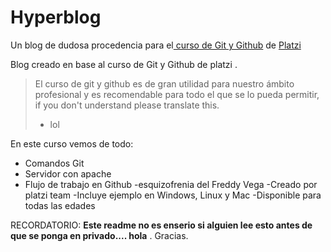 # Hyperblog 

Un blog de dudosa procedencia para el[ curso de Git y Github](https://platzi.com/cursos/git-github/ " curso de Git y Github") de [Platzi](https://platzi.com/ "Platzi")

Blog creado en base al curso de Git y Github de platzi .
>El curso de git y github es de gran utilidad para nuestro ámbito profesional y es 
recomendable para todo el que se lo pueda permitir, if you don't understand please translate this.
>- lol

En este curso vemos de todo:
- Comandos Git
-  Servidor con apache 
- Flujo de trabajo en Github
-esquizofrenia del Freddy Vega 
-Creado por platzi team 
-Incluye ejemplo en Windows, Linux y Mac 
-Disponible para todas las edades

RECORDATORIO: **Este readme no es enserio si alguien lee esto antes de que se ponga en privado.... hola** .
Gracias.

